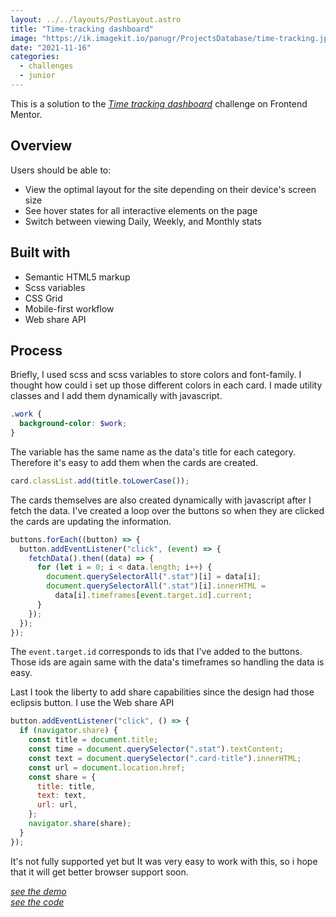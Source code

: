 ```yaml
---
layout: ../../layouts/PostLayout.astro
title: "Time-tracking dashboard"
image: "https://ik.imagekit.io/panugr/ProjectsDatabase/time-tracking.jpg?tr:f-webp"
date: "2021-11-16"
categories:
  - challenges
  - junior
---
```

This is a solution to the *<ins>[Time tracking dashboard](https://www.frontendmentor.io/challenges/time-tracking-dashboard-UIQ7167Jw)</ins>* challenge on Frontend Mentor.

## Overview
Users should be able to:
- View the optimal layout for the site depending on their device's screen size
- See hover states for all interactive elements on the page
- Switch between viewing Daily, Weekly, and Monthly stats

## Built with
- Semantic HTML5 markup
- Scss variables
- CSS Grid
- Mobile-first workflow
- Web share API

## Process
Briefly, I used scss and scss variables to store colors and font-family. I thought how could i set up those different colors in each card. I made utility classes and I add them dynamically with javascript.
````scss
.work {
  background-color: $work;
}
````
The variable has the same name as the data's title for each category. Therefore it's easy to add them when the cards are created.

````js
card.classList.add(title.toLowerCase());
````
The cards themselves are also created dynamically with javascript after I fetch the data. I've created a loop over the buttons so when they are clicked the cards are updating the information.

````js
buttons.forEach((button) => {
  button.addEventListener("click", (event) => {
    fetchData().then((data) => {
      for (let i = 0; i < data.length; i++) {
        document.querySelectorAll(".stat")[i] = data[i];
        document.querySelectorAll(".stat")[i].innerHTML =
          data[i].timeframes[event.target.id].current;
      }
    });
  });
});
````
The ``event.target.id`` corresponds to ids that I've added to the buttons. Those ids are again same with the data's timeframes so handling the data is easy.

Last I took the liberty to add share capabilities since the design had those eclipsis button. I use the Web share API
````js
button.addEventListener("click", () => {
  if (navigator.share) {
    const title = document.title;
    const time = document.querySelector(".stat").textContent;
    const text = document.querySelector(".card-title").innerHTML;
    const url = document.location.href;
    const share = {
      title: title,
      text: text,
      url: url,
    };
    navigator.share(share);
  }
});
````
It's not fully supported yet but It was very easy to work with this, so i hope that it will get better browser support soon.

*<ins>[see the demo](https://panugr.github.io/frontendmentor-challenges/junior/time-tracking-dashboard/)</ins>* <br>
*<ins>[see the code](https://github.com/PanuGr/frontendmentor-challenges/tree/main/junior/time-tracking-dashboard)</ins>*